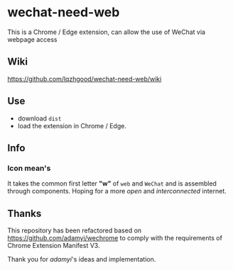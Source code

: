 # wechat-need-web

This is a Chrome / Edge extension, can allow the use of WeChat via webpage access

## Wiki

https://github.com/lqzhgood/wechat-need-web/wiki

## Use

-   download `dist`
-   load the extension in Chrome / Edge.

## Info

### Icon mean's

It takes the common first letter __"w"__ of `web` and `WeChat` and is assembled through components. Hoping for a more _open_ and _interconnected_ internet.

## Thanks

This repository has been refactored based on https://github.com/adamyi/wechrome to comply with the requirements of Chrome Extension Manifest V3.

Thank you for _adamyi_'s ideas and implementation.
